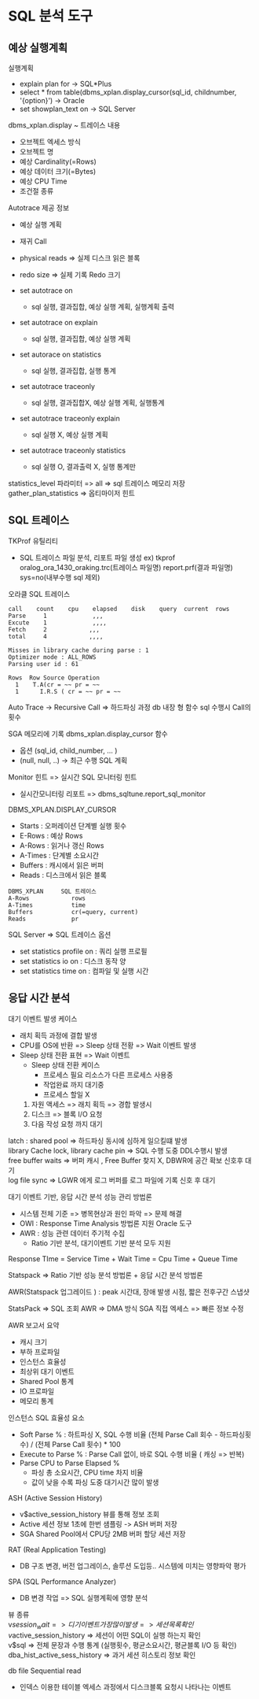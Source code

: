 # SQL 분석 도구

## 예상 실행계획
실행계획 
  - explain plan for -> SQL*Plus
  - select * from table(dbms_xplan.display_cursor(sql_id, childnumber, '{option}') -> Oracle
  - set showplan_text on -> SQL Server

dbms_xplan.display ~ 트레이스 내용
  - 오브젝트 엑세스 방식
  - 오브젝트 명
  - 예상 Cardinality(=Rows)
  - 예상 데이터 크기(=Bytes)
  - 예상 CPU Time
  - 조건절 종류

Autotrace 제공 정보
  - 예상 실행 계획
  - 재귀 Call
  - physical reads => 실제 디스크 읽은 블록
  - redo size => 실제 기록 Redo 크기

  - set autotrace on
    - sql 실행, 결과집합, 예상 실행 계획, 실행계획 출력
  - set autotrace on explain
    - sql 실행, 결과집합, 예상 실행 계획
  - set autorace on statistics
    - sql 실행, 결과집합, 실행 통계
  - set autotrace traceonly
    - sql 실행, 결과집합X, 예상 실행 계획, 실행통계
  - set autotrace traceonly explain
    - sql 실행 X, 예상 실행 계획
  - set autotrace traceonly statistics
    - sql 실행 O, 결과출력 X, 실행 통계만
   
statistics_level 파라미터 => all => sql 트레이스 메모리 저장  
gather_plan_statistics => 옵티마이저 힌트

## SQL 트레이스

TKProf 유틸리티
  - SQL 트레이스 파일 분석, 리포트 파일 생성
    ex) tkprof oralog_ora_1430_oraking.trc(트레이스 파일명) report.prf(결과 파일명) sys=no(내부수행 sql 제외)

오라클 SQL 트레이스
```
call    count    cpu    elapsed    disk    query  current  rows
Parse     1             ,,,
Excute    1             ,,,,
Fetch     2            ,,,
total     4            ,,,,

Misses in library cache during parse : 1
Optimizer mode : ALL_ROWS
Parsing user id : 61

Rows  Row Source Operation
  1    T.A(cr = ~~ pr = ~~
  1      I.R.S ( cr = ~~ pr = ~~
```

Auto Trace -> Recursive Call => 하드파싱 과정 db 내장 형 함수 sql 수행시 Call의 횟수  

SGA 메모리에 기록
dbms_xplan.display_cursor 함수
  - 옵션 (sql_id, child_number, ... )
  - (null, null, ..) -> 최근 수행 SQL 계획

Monitor 힌트 => 실시간 SQL 모니터링 힌트
  - 실시간모니터링 리포트 => dbms_sqltune.report_sql_monitor

DBMS_XPLAN.DISPLAY_CURSOR
  - Starts : 오퍼레이션 단계별 실행 횟수
  - E-Rows : 예상 Rows
  - A-Rows : 읽거나 갱신 Rows
  - A-Times : 단계별 소요시간
  - Buffers : 캐시에서 읽은 버퍼
  - Reads : 디스크에서 읽은 블록 

```
DBMS_XPLAN     SQL 트레이스
A-Rows            rows
A-Times           time
Buffers           cr(=query, current)
Reads             pr
```

SQL Server => SQL 트레이스 옵션
  - set statistics profile on : 쿼리 실행 프로필
  - set statistics io on : 디스크 동작 양
  - set statistics time on : 컴파일 및 실행 시간

## 응답 시간 분석

대기 이벤트 발생 케이스
  - 래치 획득 과정에 결합 발생
  - CPU를 OS에 반환 => Sleep 상태 전황 => Wait 이벤트 발생
  - Sleep 상태 전환 표현 => Wait 이벤트
    - Sleep 상태 전환 케이스
      - 프로세스 필요 리소스가 다른 프로세스 사용중
      - 작업완료 까지 대기중
      - 프로세스 할일 X
    1. 자원 액세스 => 래치 획득 => 경합 발생시
    2. 디스크 => 블록 I/O 요청
    3. 다음 작성 요청 까지 대기

latch : shared pool => 하드파싱 동시에 심하게 일으킬떄 발생  
library Cache lock, library cache pin => SQL 수행 도중 DDL수행시 발생  
free buffer waits => 버퍼 캐시 , Free Buffer 찾지 X, DBWR에 공간 확보 신호후 대기  
log file sync => LGWR 에게 로그 버퍼를 로그 파일에 기록 신호 후 대기

대기 이벤트 기반, 응답 시간 분석 성능 관리 방법론
  - 시스템 전체 기준 => 병목현상과 원인 파악 => 문제 해결
  - OWI : Response Time Analysis 방법론 지원 Oracle 도구
  - AWR : 성능 관련 데이터 주기적 수집
    - Ratio 기반 분석, 대기이벤트 기반 분석 모두 지원

Response TIme = Service Time + Wait Time = Cpu Time + Queue Time  

Statspack => Ratio 기반 성능 분석 방법론 + 응답 시간 분석 방법론

AWR(Statspack 업그레이드 ) : peak 시간대, 장애 발생 시점, 짧은 전후구간 스냅샷

StatsPack => SQL 조회
AWR => DMA 방식 SGA 직접 엑세스 => 빠른 정보 수정

AWR 보고서 요약
  - 캐시 크기
  - 부하 프로파일
  - 인스턴스 효율성
  - 최상위 대기 이벤트
  - Shared Pool 통계
  - IO 프로파일
  - 메모리 통계

인스턴스 SQL 효율성 요소
  - Soft Parse % : 하트파싱 X, SQL 수행 비율
    (전체 Parse Call 회수 - 하드파싱횟수) / (전체 Parse Call 횟수) * 100
  - Execute to Parse % : Parse Call 없이, 바로 SQL 수행 비율 ( 캐싱 => 반복)
  - Parse CPU to Parse Elapsed %
      - 파싱 총 소요시간, CPU time 차지 비율
      - 값이 낮을 수록 파싱 도중 대기시간 많이 발생
   
ASH (Active Session History)
  - v$active_session_history 뷰를 통해 정보 조회
  - Active 세션 정보 1초에 한번 샘플링 -> ASH 버퍼 저장
  - SGA Shared Pool에서 CPU당 2MB 버퍼 할당 세션 저장

RAT (Real Application Testing)
  - DB 구조 변경, 버전 업그레이스, 솔루션 도입등.. 시스템에 미치는 영향파악 평가

SPA (SQL Performance Analyzer)
  - DB 변경 작업 => SQL 실행계획에 영향 분석
 
뷰 종류  
v$session_wait => 디기 이벤트 가장 많이 발생 => 세션 목록 확인  
v$active_session_history => 세션이 어떤 SQL이 실행 하는지 확인  
v$sql => 전체 문장과 수행 통계 (실행횟수, 평균소요시간, 평균블록 I/O 등 확인)  
dba_hist_active_sess_history => 과거 세션 히스토리 정보 확인  

db file Sequential read
  - 인덱스 이용한 테이블 엑세스 과정에서 디스크블록 요청시 나타나는 이벤트
